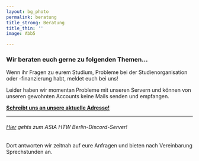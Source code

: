 ```yaml
---
layout: bg_photo
permalink: beratung
title_strong: Beratung
title_thin: ''
image: Abb5

---
```

### Wir beraten euch gerne zu folgenden Themen...

Wenn ihr Fragen zu eurem Studium, Probleme bei der Studienorganisation oder -finanzierung habt, meldet euch bei uns!

Leider haben wir momentan Probleme mit unseren Servern und können von unseren gewohnten Accounts keine Mails senden und empfangen.

[**Schreibt uns an unsere aktuelle Adresse!**](mailto:asta.htw.students@gmail.com)

***

###### [Hier](https://discord.com/invite/B695Bgn) gehts zum AStA HTW Berlin-Discord-Server!

Dort antworten wir zeitnah auf eure Anfragen und bieten nach Vereinbarung Sprechstunden an.